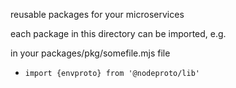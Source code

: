 reusable packages for your microservices

each package in this directory can be imported, e.g.

in your packages/pkg/somefile.mjs file
  - `import {envproto} from '@nodeproto/lib'`
